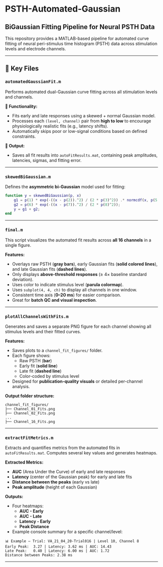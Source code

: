 # PSTH-Automated-Gaussian  
## BiGaussian Fitting Pipeline for Neural PSTH Data

This repository provides a MATLAB-based pipeline for automated curve fitting of neural peri-stimulus time histogram (PSTH) data across stimulation levels and electrode channels.

---

## 📁 Key Files

### **`automatedGaussianFit.m`**
Performs automated dual-Gaussian curve fitting across all stimulation levels and channels.

**🔧 Functionality:**
- Fits early and late responses using a skewed + normal Gaussian model.
- Processes each `(level, channel)` pair from **high to low** to encourage physiologically realistic fits (e.g., latency shifts).
- Automatically skips poor or low-signal conditions based on defined constraints.

**💾 Output:**
- Saves all fit results into `autoFitResults.mat`, containing peak amplitudes, latencies, sigmas, and fitting error.

---

### **`skewedBiGaussian.m`**
Defines the **asymmetric bi-Gaussian** model used for fitting:

```matlab
function y = skewedBiGaussian(p, x)
    g1 = p(1) * exp(-((x - p(2)).^2) / (2 * p(3)^2)) .* normcdf(x, p(5), p(4));   % Skewed early
    g2 = p(6) * exp(-((x - p(7)).^2) / (2 * p(8)^2));                             % Normal late
    y = g1 + g2;
end
```

---

### **`final.m`**
This script visualizes the automated fit results across **all 16 channels** in a single figure.

**Features:**
- Overlays raw PSTH (**gray bars**), early Gaussian fits (**solid colored lines**), and late Gaussian fits (**dashed lines**).
- Only displays **above-threshold responses** (≥ 4× baseline standard deviation).
- Uses color to indicate stimulus level (**parula colormap**).
- Uses `subplot(4, 4, ch)` to display all channels in one window.
- Consistent time axis (**0–20 ms**) for easier comparison.
- Great for **batch QC and visual inspection**.

---

### **`plotAllChannelsWithFits.m`**
Generates and saves a separate PNG figure for each channel showing all stimulus levels and their fitted curves.

**Features:**
- Saves plots to a `channel_fit_figures/` folder.
- Each figure shows:
  - Raw PSTH (**bar**)
  - Early fit (**solid line**)
  - Late fit (**dashed line**)
  - Color-coded by stimulus level
- Designed for **publication-quality visuals** or detailed per-channel analysis.

**Output folder structure:**
```text
channel_fit_figures/
├── Channel_01_Fits.png
├── Channel_02_Fits.png
...
├── Channel_16_Fits.png
```

---

### **`extractFitMetrics.m`**
Extracts and quantifies metrics from the automated fits in `autoFitResults.mat`. Computes several key values and generates heatmaps.

**Extracted Metrics:**
- **AUC** (Area Under the Curve) of early and late responses
- **Latency** (center of the Gaussian peak) for early and late fits
- **Distance between the peaks** (early vs late)
- **Peak amplitude** (height of each Gaussian)

**Outputs:**
- Four heatmaps:
  - **AUC - Early**
  - **AUC - Late**
  - **Latency - Early**
  - **Peak Distance**
- Example console summary for a specific channel/level:

```text
📊 Example — Trial: VA_21_04_20-Trial016 | Level 10, Channel 8
Early Peak:  3.27 | Latency: 3.62 ms | AUC: 14.43
Late Peak:   0.40 | Latency: 6.00 ms | AUC: 1.72
Distance between Peaks: 2.38 ms
```

---
